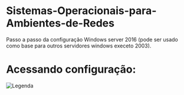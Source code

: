 # Sistemas-Operacionais-para-Ambientes-de-Redes
Passo a passo da configuração Windows server 2016 (pode ser usado como base para outros servidores windows execeto 2003).

# Acessando configuração:
![Legenda](https://ibb.co/KjRXCpg)
